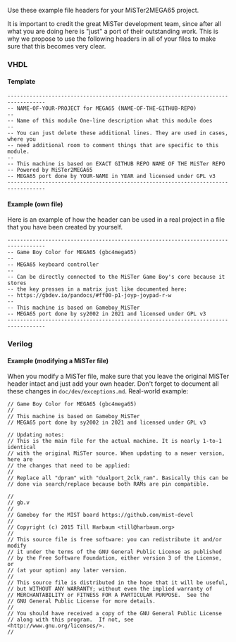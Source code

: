 Use these example file headers for your MiSTer2MEGA65 project.

It is important to credit the great MiSTer development team, since after all
what you are doing here is "just" a port of their outstanding work. This is why
we propose to use the following headers in all of your files to make sure that
this becomes very clear.

### VHDL

#### Template

```
----------------------------------------------------------------------------------
-- NAME-OF-YOUR-PROJECT for MEGA65 (NAME-OF-THE-GITHUB-REPO)
--
-- Name of this module One-line description what this module does
--
-- You can just delete these additional lines. They are used in cases, where you
-- need additional room to comment things that are specific to this module.
-- 
-- This machine is based on EXACT GITHUB REPO NAME OF THE MiSTer REPO
-- Powered by MiSTer2MEGA65
-- MEGA65 port done by YOUR-NAME in YEAR and licensed under GPL v3
----------------------------------------------------------------------------------
```

#### Example (own file)

Here is an example of how the header can be used in a real project in a file that
you have been created by yourself.

```
----------------------------------------------------------------------------------
-- Game Boy Color for MEGA65 (gbc4mega65)
--
-- MEGA65 keyboard controller
--
-- Can be directly connected to the MiSTer Game Boy's core because it stores
-- the key presses in a matrix just like documented here:
-- https://gbdev.io/pandocs/#ff00-p1-joyp-joypad-r-w
--
-- This machine is based on Gameboy_MiSTer
-- MEGA65 port done by sy2002 in 2021 and licensed under GPL v3
----------------------------------------------------------------------------------
```
### Verilog

#### Example (modifying a MiSTer file)

When you modify a MiSTer file, make sure that you leave the original MiSTer header
intact and just add your own header. Don't forget to document all these changes
in `doc/dev/exceptions.md`. Real-world example:

```
// Game Boy Color for MEGA65 (gbc4mega65)
//
// This machine is based on Gameboy_MiSTer
// MEGA65 port done by sy2002 in 2021 and licensed under GPL v3

// Updating notes:
// This is the main file for the actual machine. It is nearly 1-to-1 identical
// with the original MiSTer source. When updating to a newer version, here are
// the changes that need to be applied:
//
// Replace all "dpram" with "dualport_2clk_ram". Basically this can be
// done via search/replace because both RAMs are pin compatible.

//
// gb.v
//
// Gameboy for the MIST board https://github.com/mist-devel
// 
// Copyright (c) 2015 Till Harbaum <till@harbaum.org> 
// 
// This source file is free software: you can redistribute it and/or modify 
// it under the terms of the GNU General Public License as published 
// by the Free Software Foundation, either version 3 of the License, or 
// (at your option) any later version. 
// 
// This source file is distributed in the hope that it will be useful,
// but WITHOUT ANY WARRANTY; without even the implied warranty of 
// MERCHANTABILITY or FITNESS FOR A PARTICULAR PURPOSE.  See the 
// GNU General Public License for more details.
// 
// You should have received a copy of the GNU General Public License 
// along with this program.  If not, see <http://www.gnu.org/licenses/>. 
//
```
